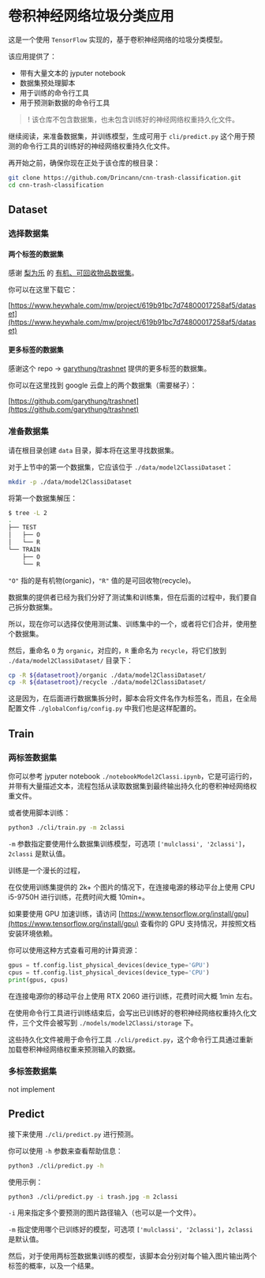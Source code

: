# 卷积神经网络垃圾分类应用

这是一个使用 `TensorFlow` 实现的，基于卷积神经网络的垃圾分类模型。

该应用提供了：

- 带有大量文本的 jyputer notebook
- 数据集预处理脚本
- 用于训练的命令行工具
- 用于预测新数据的命令行工具

> ! 该仓库不包含数据集，也未包含训练好的神经网络权重持久化文件。

继续阅读，来准备数据集，并训练模型，生成可用于 `cli/predict.py` 这个用于预测的命令行工具的训练好的神经网络权重持久化文件。

再开始之前，确保你现在正处于该仓库的根目录：

```sh
git clone https://github.com/Drincann/cnn-trash-classification.git
cd cnn-trash-classification
```

## Dataset

### 选择数据集

#### 两个标签的数据集

感谢 [梨为乐](https://www.heywhale.com/home/user/profile/6137612c1cac2c04682f9c47) 的 [有机、可回收物品数据集](https://www.heywhale.com/mw/project/619b91bc7d74800017258af5/dataset)。

你可以在这里下载它：

[https://www.heywhale.com/mw/project/619b91bc7d74800017258af5/dataset](https://www.heywhale.com/mw/project/619b91bc7d74800017258af5/dataset)

#### 更多标签的数据集

感谢这个 repo -> [garythung/trashnet](https://github.com/garythung/trashnet) 提供的更多标签的数据集。

你可以在这里找到 google 云盘上的两个数据集（需要梯子）：

[https://github.com/garythung/trashnet](https://github.com/garythung/trashnet)

### 准备数据集

请在根目录创建 `data` 目录，脚本将在这里寻找数据集。

对于上节中的第一个数据集，它应该位于 `./data/model2ClassiDataset`：

```sh
mkdir -p ./data/model2ClassiDataset
```

将第一个数据集解压：

```sh
$ tree -L 2
.
├── TEST
│   ├── O
│   └── R
└── TRAIN
    ├── O
    └── R
```

`"O"` 指的是有机物(organic)，`"R"` 值的是可回收物(recycle)。

数据集的提供者已经为我们分好了测试集和训练集，但在后面的过程中，我们要自己拆分数据集。

所以，现在你可以选择仅使用测试集、训练集中的一个，或者将它们合并，使用整个数据集。

然后，重命名 `O` 为 `organic`，对应的，`R` 重命名为 `recycle`，将它们放到 `./data/model2ClassiDataset/` 目录下：

```sh
cp -R ${datasetroot}/organic ./data/model2ClassiDataset/
cp -R ${datasetroot}/recycle ./data/model2ClassiDataset/
```

这是因为，在后面进行数据集拆分时，脚本会将文件名作为标签名，而且，在全局配置文件 `./globalConfig/config.py` 中我们也是这样配置的。

## Train

### 两标签数据集

你可以参考 jyputer notebook `./notebookModel2Classi.ipynb`，它是可运行的，并带有大量描述文本，流程包括从读取数据集到最终输出持久化的卷积神经网络权重文件。

或者使用脚本训练：

```sh
python3 ./cli/train.py -m 2classi
```

`-m` 参数指定要使用什么数据集训练模型，可选项 `['mulclassi', '2classi']`，`2classi` 是默认值。

训练是一个漫长的过程，

在仅使用训练集提供的 2k+ 个图片的情况下，在连接电源的移动平台上使用 CPU i5-9750H 进行训练，花费时间大概 10min+。

如果要使用 GPU 加速训练，请访问 [https://www.tensorflow.org/install/gpu](https://www.tensorflow.org/install/gpu) 查看你的 GPU 支持情况，并按照文档安装环境依赖。

你可以使用这种方式查看可用的计算资源：

```python
gpus = tf.config.list_physical_devices(device_type='GPU')
cpus = tf.config.list_physical_devices(device_type='CPU')
print(gpus, cpus)
```

在连接电源你的移动平台上使用 RTX 2060 进行训练，花费时间大概 1min 左右。

在使用命令行工具进行训练结束后，会写出已训练好的卷积神经网络权重持久化文件，三个文件会被写到 `./models/model2Classi/storage` 下。

这些持久化文件被用于命令行工具 `./cli/predict.py`，这个命令行工具通过重新加载卷积神经网络权重来预测输入的数据。

### 多标签数据集

not implement

## Predict

接下来使用 `./cli/predict.py` 进行预测。

你可以使用 `-h` 参数来查看帮助信息：

```sh
python3 ./cli/predict.py -h
```

使用示例：

```sh
python3 ./cli/predict.py -i trash.jpg -m 2classi
```

`-i` 用来指定多个要预测的图片路径输入（也可以是一个文件）。

`-m` 指定使用哪个已训练好的模型，可选项 `['mulclassi', '2classi']`，`2classi` 是默认值。

然后，对于使用两标签数据集训练的模型，该脚本会分别对每个输入图片输出两个标签的概率，以及一个结果。
